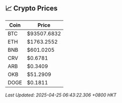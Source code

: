 ## 📈 Crypto Prices

| Coin | Price |
| ---- | ----- |
| BTC | $93507.6832 |
| ETH | $1763.2552 |
| BNB | $601.0205 |
| CRV | $0.6781 |
| ARB | $0.3409 |
| OKB | $51.2909 |
| DOGE | $0.1811 |

_Last Updated: 2025-04-25 06:43:22.306 +0800 HKT_
